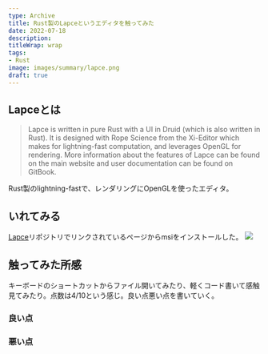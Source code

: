 ```yaml
---
type: Archive
title: Rust製のLapceというエディタを触ってみた
date: 2022-07-18
description: 
titleWrap: wrap
tags: 
- Rust
image: images/summary/lapce.png
draft: true
---
```


## Lapceとは
> Lapce is written in pure Rust with a UI in Druid (which is also written in Rust). It is designed with Rope Science from the Xi-Editor which makes for lightning-fast computation, and leverages OpenGL for rendering. More information about the features of Lapce can be found on the main website and user documentation can be found on GitBook.

Rust製のlightning-fastで、レンダリングにOpenGLを使ったエディタ。

## いれてみる
[Lapce](https://github.com/lapce/lapce)リポジトリでリンクされているページからmsiをインストールした。
![](/lapce-top.png)


## 触ってみた所感
キーボードのショートカットからファイル開いてみたり、軽くコード書いて感触見てみたり。点数は4/10という感じ。良い点悪い点を書いていく。
### 良い点

### 悪い点



